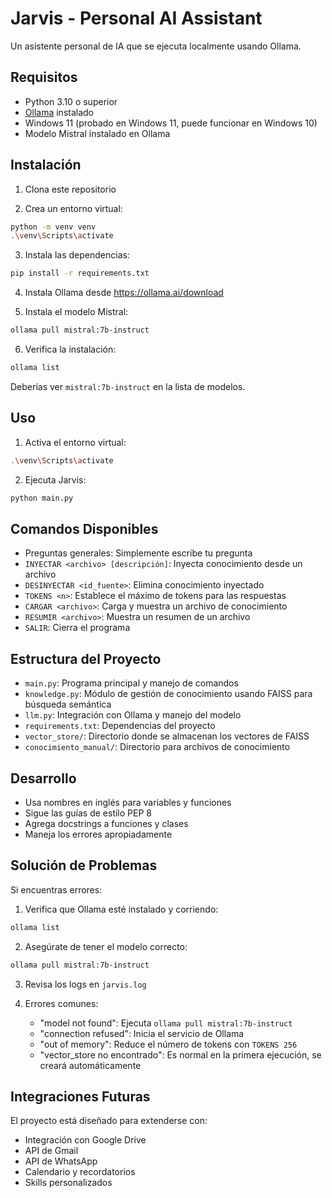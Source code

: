 # Jarvis - Personal AI Assistant

Un asistente personal de IA que se ejecuta localmente usando Ollama.

## Requisitos

- Python 3.10 o superior
- [Ollama](https://ollama.ai/) instalado
- Windows 11 (probado en Windows 11, puede funcionar en Windows 10)
- Modelo Mistral instalado en Ollama

## Instalación

1. Clona este repositorio

2. Crea un entorno virtual:
```bash
python -m venv venv
.\venv\Scripts\activate
```

3. Instala las dependencias:
```bash
pip install -r requirements.txt
```

4. Instala Ollama desde https://ollama.ai/download

5. Instala el modelo Mistral:
```bash
ollama pull mistral:7b-instruct
```

6. Verifica la instalación:
```bash
ollama list
```

Deberías ver `mistral:7b-instruct` en la lista de modelos.

## Uso

1. Activa el entorno virtual:
```bash
.\venv\Scripts\activate
```

2. Ejecuta Jarvis:
```bash
python main.py
```

## Comandos Disponibles

- Preguntas generales: Simplemente escribe tu pregunta
- `INYECTAR <archivo> [descripción]`: Inyecta conocimiento desde un archivo
- `DESINYECTAR <id_fuente>`: Elimina conocimiento inyectado
- `TOKENS <n>`: Establece el máximo de tokens para las respuestas
- `CARGAR <archivo>`: Carga y muestra un archivo de conocimiento
- `RESUMIR <archivo>`: Muestra un resumen de un archivo
- `SALIR`: Cierra el programa

## Estructura del Proyecto

- `main.py`: Programa principal y manejo de comandos
- `knowledge.py`: Módulo de gestión de conocimiento usando FAISS para búsqueda semántica
- `llm.py`: Integración con Ollama y manejo del modelo
- `requirements.txt`: Dependencias del proyecto
- `vector_store/`: Directorio donde se almacenan los vectores de FAISS
- `conocimiento_manual/`: Directorio para archivos de conocimiento

## Desarrollo

- Usa nombres en inglés para variables y funciones
- Sigue las guías de estilo PEP 8
- Agrega docstrings a funciones y clases
- Maneja los errores apropiadamente

## Solución de Problemas

Si encuentras errores:

1. Verifica que Ollama esté instalado y corriendo:
```bash
ollama list
```

2. Asegúrate de tener el modelo correcto:
```bash
ollama pull mistral:7b-instruct
```

3. Revisa los logs en `jarvis.log`

4. Errores comunes:
   - "model not found": Ejecuta `ollama pull mistral:7b-instruct`
   - "connection refused": Inicia el servicio de Ollama
   - "out of memory": Reduce el número de tokens con `TOKENS 256`
   - "vector_store no encontrado": Es normal en la primera ejecución, se creará automáticamente

## Integraciones Futuras

El proyecto está diseñado para extenderse con:
- Integración con Google Drive
- API de Gmail
- API de WhatsApp
- Calendario y recordatorios
- Skills personalizados 